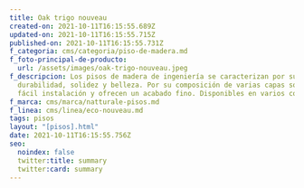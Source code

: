 ```yaml
---
title: Oak trigo nouveau
created-on: 2021-10-11T16:15:55.689Z
updated-on: 2021-10-11T16:15:55.715Z
published-on: 2021-10-11T16:15:55.731Z
f_categoria: cms/categoria/piso-de-madera.md
f_foto-principal-de-producto:
  url: /assets/images/oak-trigo-nouveau.jpeg
f_descripcion: Los pisos de madera de ingeniería se caracterizan por su
  durabilidad, solidez y belleza. Por su composición de varias capas son de
  fácil instalación y ofrecen un acabado fino. Disponibles en varios colores.
f_marca: cms/marca/natturale-pisos.md
f_linea: cms/linea/eco-nouveau.md
tags: pisos
layout: "[pisos].html"
date: 2021-10-11T16:15:55.756Z
seo:
  noindex: false
  twitter:title: summary
  twitter:card: summary
---
```

